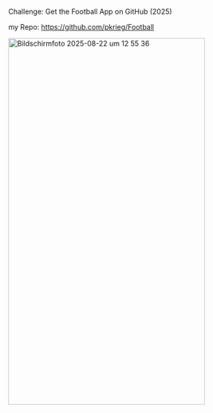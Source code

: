 Challenge: Get the Football App on GitHub (2025)

my Repo: https://github.com/pkrieg/Football

<img width="394" height="734" alt="Bildschirmfoto 2025-08-22 um 12 55 36" src="https://github.com/user-attachments/assets/19cf00ee-6dfd-497e-949b-f1a3c1593b41" />

